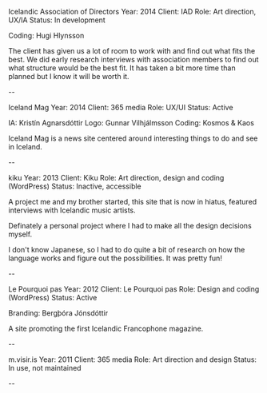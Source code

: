 Icelandic Association of Directors
Year: 2014
Client: IAD
Role: Art direction, UX/IA
Status: In development

Coding: Hugi Hlynsson

The client has given us a lot of room to work with and find out what fits the best. We did early research interviews with association members to find out what structure would be the best fit. It has taken a bit more time than planned but I know it will be worth it.

--

Iceland Mag
Year: 2014
Client: 365 media
Role: UX/UI
Status: Active

IA: Kristín Agnarsdóttir
Logo: Gunnar Vilhjálmsson
Coding: Kosmos & Kaos

Iceland Mag is a news site centered around interesting things to do and see in Iceland.

--

kiku
Year: 2013
Client: Kiku
Role: Art direction, design and coding (WordPress)
Status: Inactive, accessible

A project me and my brother started, this site that is now in hiatus, featured interviews with Icelandic music artists. 

Definately a personal project where I had to make all the design decisions myself.

I don't know Japanese, so I had to do quite a bit of research on how the language works and figure out the possibilities. It was pretty fun!

--

Le Pourquoi pas
Year: 2012
Client: Le Pourquoi pas
Role: Design and coding (WordPress)
Status: Active

Branding: Bergþóra Jónsdóttir

A site promoting the first Icelandic Francophone magazine. 

--

m.visir.is
Year: 2011
Client: 365 media
Role: Art direction and design
Status: In use, not maintained

--